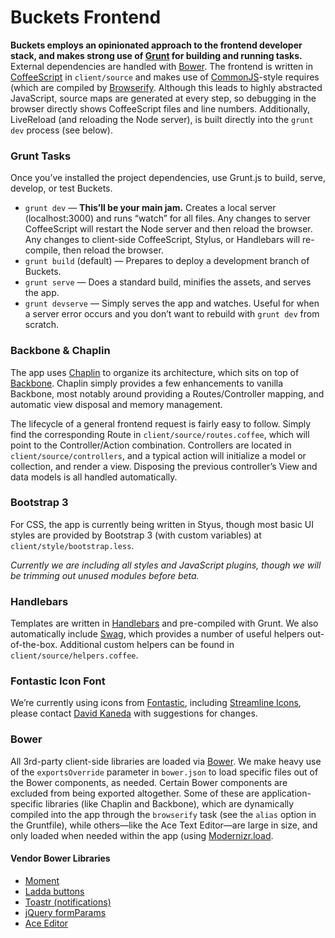 # Buckets Frontend

**Buckets employs an opinionated approach to the frontend developer stack, and makes strong use of [Grunt](http://gruntjs.com) for building and running tasks.** External dependencies are handled with [Bower](http://bower.io). The frontend is written in [CoffeeScript](http://coffeescript.org) in `client/source` and makes use of [CommonJS](http://wiki.commonjs.org/wiki/CommonJS)-style requires (which are compiled by [Browserify](http://browserify.org). Although this leads to highly abstracted JavaScript, source maps are generated at every step, so debugging in the browser directly shows CoffeeScript files and line numbers. Additionally, LiveReload (and reloading the Node server), is built directly into the `grunt dev` process (see below).

### Grunt Tasks

Once you’ve installed the project dependencies, use Grunt.js to build, serve, develop, or test Buckets.

* `grunt dev` — **This’ll be your main jam.** Creates a local server (localhost:3000) and runs “watch” for all files. Any changes to server CoffeeScript will restart the Node server and then reload the browser. Any changes to client-side CoffeeScript, Stylus, or Handlebars will re-compile, then reload the browser.
* `grunt build` (default) — Prepares to deploy a development branch of Buckets.
* `grunt serve` — Does a standard build, minifies the assets, and serves the app.
* `grunt devserve` — Simply serves the app and watches. Useful for when a server error occurs and you don’t want to rebuild with `grunt dev` from scratch.

### Backbone & Chaplin

The app uses [Chaplin](http://chaplinjs.org) to organize its architecture, which sits on top of [Backbone](http://backbonejs.org). Chaplin simply provides a few enhancements to vanilla Backbone, most notably around providing a Routes/Controller mapping, and automatic view disposal and memory management.

The lifecycle of a general frontend request is fairly easy to follow. Simply find the corresponding Route in `client/source/routes.coffee`, which will point to the Controller/Action combination. Controllers are located in `client/source/controllers`, and a typical action will initialize a model or collection, and render a view. Disposing the previous controller’s View and data models is all handled automatically.

### Bootstrap 3

For CSS, the app is currently being written in Styus, though most basic UI styles are provided by Bootstrap 3 (with custom variables) at `client/style/bootstrap.less`. 

_Currently we are including all styles and JavaScript plugins, though we will be trimming out unused modules before beta._

### Handlebars

Templates are written in [Handlebars](http://handlebarsjs.com) and pre-compiled with Grunt. We also automatically include [Swag](https://github.com/elving/swag), which provides a number of useful helpers out-of-the-box. Additional custom helpers can be found in `client/source/helpers.coffee`.

### Fontastic Icon Font

We’re currently using icons from [Fontastic](http://fontastic.me), including [Streamline Icons](http://www.streamlineicons.com), please contact [David Kaneda](http://davidkaneda.com) with suggestions for changes.

### Bower

All 3rd-party client-side libraries are loaded via [Bower](http://bower.io). We make heavy use of the `exportsOverride` parameter in `bower.json` to load specific files out of the Bower components, as needed. Certain Bower components are excluded from being exported altogether. Some of these are application-specific libraries (like Chaplin and Backbone), which are dynamically compiled into the app through the `browserify` task (see the `alias` option in the Gruntfile), while others—like the Ace Text Editor—are large in size, and only loaded when needed within the app (using [Modernizr.load](http://modernizr.com/docs/#load).

#### Vendor Bower Libraries

* [Moment](http://momentjs.com)
* [Ladda buttons](http://lab.hakim.se/ladda/)
* [Toastr (notifications)](https://github.com/CodeSeven/toastr)
* [jQuery formParams](http://api.jquery.com/jquery.param/)
* [Ace Editor](http://ace.c9.io)